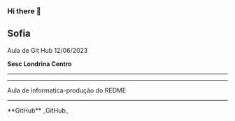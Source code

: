 ### Hi there 👋

<h2>Sofia</h2>

Aula de Git Hub 12/06/2023

<b> Sesc Londrina Centro</b>

<hr>
<hr>
Aula de informatica-produção do REDME

<hr>
**GitHub**
_GitHub_

<!--
**SofiaFRCO/SofiaFRCO** is a ✨ _special_ ✨ repository because its `README.md` (this file) appears on your GitHub profile.

Here are some ideas to get you started:

- 🔭 I’m currently working on ...
- 🌱 I’m currently learning ...
- 👯 I’m looking to collaborate on ...
- 🤔 I’m looking for help with ...
- 💬 Ask me about ...
- 📫 How to reach me: ...
- 😄 Pronouns: ...
- ⚡ Fun fact: ...
-->
